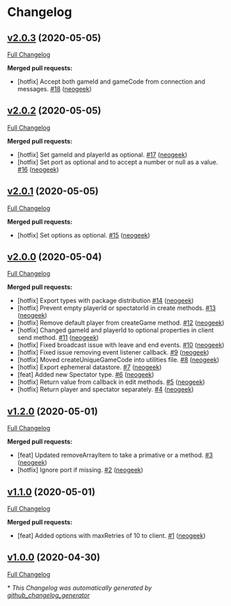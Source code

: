 # Changelog

## [v2.0.3](https://github.com/neogeek/websocket-game-lobby/tree/v2.0.3) (2020-05-05)

[Full Changelog](https://github.com/neogeek/websocket-game-lobby/compare/v2.0.2...v2.0.3)

**Merged pull requests:**

- \[hotfix\] Accept both gameId and gameCode from connection and messages. [\#18](https://github.com/neogeek/websocket-game-lobby/pull/18) ([neogeek](https://github.com/neogeek))

## [v2.0.2](https://github.com/neogeek/websocket-game-lobby/tree/v2.0.2) (2020-05-05)

[Full Changelog](https://github.com/neogeek/websocket-game-lobby/compare/v2.0.1...v2.0.2)

**Merged pull requests:**

- \[hotfix\] Set gameId and playerId as optional. [\#17](https://github.com/neogeek/websocket-game-lobby/pull/17) ([neogeek](https://github.com/neogeek))
- \[hotfix\] Set port as optional and to accept a number or null as a value. [\#16](https://github.com/neogeek/websocket-game-lobby/pull/16) ([neogeek](https://github.com/neogeek))

## [v2.0.1](https://github.com/neogeek/websocket-game-lobby/tree/v2.0.1) (2020-05-05)

[Full Changelog](https://github.com/neogeek/websocket-game-lobby/compare/v2.0.0...v2.0.1)

**Merged pull requests:**

- \[hotfix\] Set options as optional. [\#15](https://github.com/neogeek/websocket-game-lobby/pull/15) ([neogeek](https://github.com/neogeek))

## [v2.0.0](https://github.com/neogeek/websocket-game-lobby/tree/v2.0.0) (2020-05-04)

[Full Changelog](https://github.com/neogeek/websocket-game-lobby/compare/v1.2.0...v2.0.0)

**Merged pull requests:**

- \[hotfix\] Export types with package distribution [\#14](https://github.com/neogeek/websocket-game-lobby/pull/14) ([neogeek](https://github.com/neogeek))
- \[hotfix\] Prevent empty playerId or spectatorId in create methods. [\#13](https://github.com/neogeek/websocket-game-lobby/pull/13) ([neogeek](https://github.com/neogeek))
- \[hotfix\] Remove default player from createGame method. [\#12](https://github.com/neogeek/websocket-game-lobby/pull/12) ([neogeek](https://github.com/neogeek))
- \[hotfix\] Changed gameId and playerId to optional properties in client send method. [\#11](https://github.com/neogeek/websocket-game-lobby/pull/11) ([neogeek](https://github.com/neogeek))
- \[hotfix\] Fixed broadcast issue with leave and end events. [\#10](https://github.com/neogeek/websocket-game-lobby/pull/10) ([neogeek](https://github.com/neogeek))
- \[hotfix\] Fixed issue removing event listener callback. [\#9](https://github.com/neogeek/websocket-game-lobby/pull/9) ([neogeek](https://github.com/neogeek))
- \[hotfix\] Moved createUniqueGameCode into utilities file. [\#8](https://github.com/neogeek/websocket-game-lobby/pull/8) ([neogeek](https://github.com/neogeek))
- \[hotfix\] Export ephemeral datastore. [\#7](https://github.com/neogeek/websocket-game-lobby/pull/7) ([neogeek](https://github.com/neogeek))
- \[feat\] Added new Spectator type. [\#6](https://github.com/neogeek/websocket-game-lobby/pull/6) ([neogeek](https://github.com/neogeek))
- \[hotfix\] Return value from callback in edit methods. [\#5](https://github.com/neogeek/websocket-game-lobby/pull/5) ([neogeek](https://github.com/neogeek))
- \[hotfix\] Return player and spectator separately. [\#4](https://github.com/neogeek/websocket-game-lobby/pull/4) ([neogeek](https://github.com/neogeek))

## [v1.2.0](https://github.com/neogeek/websocket-game-lobby/tree/v1.2.0) (2020-05-01)

[Full Changelog](https://github.com/neogeek/websocket-game-lobby/compare/v1.1.0...v1.2.0)

**Merged pull requests:**

- \[feat\] Updated removeArrayItem to take a primative or a method. [\#3](https://github.com/neogeek/websocket-game-lobby/pull/3) ([neogeek](https://github.com/neogeek))
- \[hotfix\] Ignore port if missing. [\#2](https://github.com/neogeek/websocket-game-lobby/pull/2) ([neogeek](https://github.com/neogeek))

## [v1.1.0](https://github.com/neogeek/websocket-game-lobby/tree/v1.1.0) (2020-05-01)

[Full Changelog](https://github.com/neogeek/websocket-game-lobby/compare/v1.0.0...v1.1.0)

**Merged pull requests:**

- \[feat\] Added options with maxRetries of 10 to client. [\#1](https://github.com/neogeek/websocket-game-lobby/pull/1) ([neogeek](https://github.com/neogeek))

## [v1.0.0](https://github.com/neogeek/websocket-game-lobby/tree/v1.0.0) (2020-04-30)

[Full Changelog](https://github.com/neogeek/websocket-game-lobby/compare/f73e9de74596f6b104070518118af3ba30ccba42...v1.0.0)



\* *This Changelog was automatically generated by [github_changelog_generator](https://github.com/github-changelog-generator/github-changelog-generator)*
